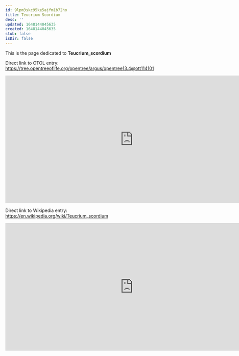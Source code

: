 ```yaml
---
id: 9lpm3skc95ke5ajfm1b72ho
title: Teucrium Scordium
desc: ''
updated: 1648144045635
created: 1648144045635
stub: false
isDir: false
---
```

This is the page dedicated to **Teucrium_scordium**


Direct link to OTOL entry: https://tree.opentreeoflife.org/opentree/argus/opentree13.4@ott114101



<html>
    <body>
    <iframe src="https://tree.opentreeoflife.org/opentree/argus/opentree13.4@ott114101"
    width="800" height="400" frameborder="0" allowfullscreen> </iframe>
    </body>
</html>
    


Direct link to Wikipedia entry: https://en.wikipedia.org/wiki/Teucrium_scordium



<html>
    <body>
    <iframe src="https://en.wikipedia.org/wiki/Teucrium_scordium"
    width="800" height="400" frameborder="0" allowfullscreen> </iframe>
    </body>
</html>
    
